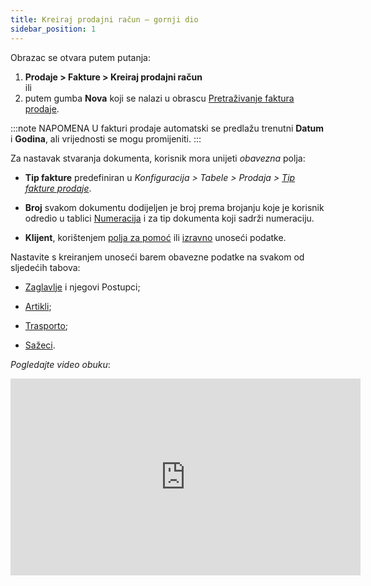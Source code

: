 ```yaml
---
title: Kreiraj prodajni račun – gornji dio
sidebar_position: 1
---
```


Obrazac se otvara putem putanja:

1. **Prodaje > Fakture > Kreiraj prodajni račun**   
ili   
2. putem gumba **Nova** koji se nalazi u obrascu [Pretraživanje faktura prodaje](/docs/sales/sales-invoices/search-sales-invoices).

:::note NAPOMENA
U fakturi prodaje automatski se predlažu trenutni **Datum** i **Godina**, ali vrijednosti se mogu promijeniti.
:::

Za nastavak stvaranja dokumenta, korisnik mora unijeti *obavezna* polja:

- **Tip fakture** predefiniran u *Konfiguracija > Tabele > Prodaja >  [Tip fakture prodaje](/docs/configurations/tables/sales/invoices-type)*.

- **Broj** svakom dokumentu dodijeljen je broj prema brojanju koje je korisnik odredio u tablici [Numeracija](/docs/configurations/tables/fluentis-numerations) i za tip dokumenta koji sadrži numeraciju.

- **Klijent**, korištenjem [polja za pomoć](/docs/guide/common/operations-with-data/manual-entry-or-help-and-data-selection) ili [izravno](/docs/guide/common/operations-with-data/manual-entry-or-help-and-data-selection) unoseći podatke.

Nastavite s kreiranjem unoseći barem obavezne podatke na svakom od sljedećih tabova:

- [Zaglavlje](/docs/sales/sales-invoices/invoicing/header) i njegovi Postupci;

- [Artikli](/docs/sales/sales-invoices/invoicing/items);

- [Trasporto](/docs/sales/sales-invoices/invoicing/transport);

- [Sažeci](/docs/sales/sales-invoices/invoicing/summaries).


*Pogledajte video obuku*: 

<iframe width="560" height="315" src="https://www.youtube.com/embed/Qwt9bknOOng" title="YouTube video player" frameborder="0" allow="accelerometer; autoplay; clipboard-write; encrypted-media; gyroscope; picture-in-picture" allowfullscreen></iframe>
